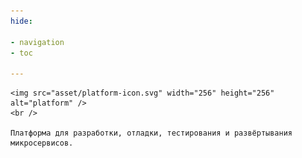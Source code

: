 ```yaml
---
hide:

- navigation
- toc

---
```


<p align="center">

    <img src="asset/platform-icon.svg" width="256" height="256" alt="platform" />
    <br />

    Платформа для разработки, отладки, тестирования и развёртывания микросервисов.
</p>
